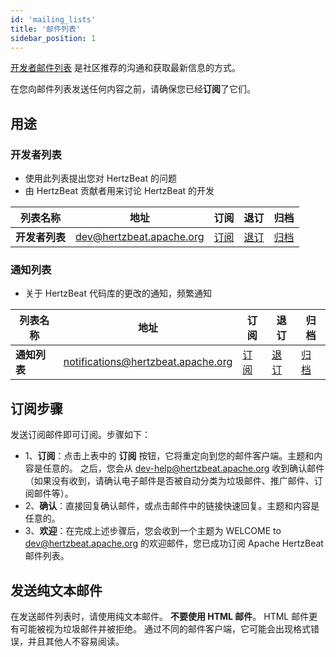 ```yaml
---
id: 'mailing_lists'
title: '邮件列表'
sidebar_position: 1
---
```


<!--
    Licensed to the Apache Software Foundation (ASF) under one or more
    contributor license agreements.  See the NOTICE file distributed with
    this work for additional information regarding copyright ownership.
    The ASF licenses this file to You under the Apache License, Version 2.0
    (the "License"); you may not use this file except in compliance with
    the License.  You may obtain a copy of the License at

       https://www.apache.org/licenses/LICENSE-2.0

    Unless required by applicable law or agreed to in writing, software
    distributed under the License is distributed on an "AS IS" BASIS,
    WITHOUT WARRANTIES OR CONDITIONS OF ANY KIND, either express or implied.
    See the License for the specific language governing permissions and
    limitations under the License.
-->

[开发者邮件列表](https://lists.apache.org/list.html?dev@hertzbeat.apache.org) 是社区推荐的沟通和获取最新信息的方式。

在您向邮件列表发送任何内容之前，请确保您已经**订阅**了它们。

## 用途

### 开发者列表

- 使用此列表提出您对 HertzBeat 的问题
- 由 HertzBeat 贡献者用来讨论 HertzBeat 的开发


| 列表名称         | 地址                           | 订阅                                                   | 退订                                                      | 归档                                                                     |
|--------------|------------------------------|------------------------------------------------------|---------------------------------------------------------|------------------------------------------------------------------------|
| **开发者列表**    | dev@hertzbeat.apache.org     | [订阅](mailto:dev-subscribe@hertzbeat.apache.org)      | [退订](mailto:dev-unsubscribe@hertzbeat.apache.org)       | [归档](https://lists.apache.org/list.html?dev@hertzbeat.apache.org)      |


### 通知列表

- 关于 HertzBeat 代码库的更改的通知，频繁通知

| 列表名称      | 地址                      | 订阅                                                          | 退订                                                           | 归档                                                                          |
|-----------|------------------------------|-------------------------------------------------------------|--------------------------------------------------------------|-----------------------------------------------------------------------------|
| **通知列表**  | notifications@hertzbeat.apache.org | [订阅](mailto:notifications-subscribe@hertzbeat.apache.org)   | [退订](mailto:notifications-unsubscribe@hertzbeat.apache.org)  | [归档](https://lists.apache.org/list.html?notifications@hertzbeat.apache.org) |

## 订阅步骤

发送订阅邮件即可订阅。步骤如下：

- 1、**订阅**：点击上表中的 **订阅** 按钮，它将重定向到您的邮件客户端。主题和内容是任意的。
  之后，您会从 dev-help@hertzbeat.apache.org 收到确认邮件（如果没有收到，请确认电子邮件是否被自动分类为垃圾邮件、推广邮件、订阅邮件等）。
- 2、**确认**：直接回复确认邮件，或点击邮件中的链接快速回复。主题和内容是任意的。
- 3、**欢迎**：在完成上述步骤后，您会收到一个主题为 WELCOME to dev@hertzbeat.apache.org 的欢迎邮件，您已成功订阅 Apache HertzBeat 邮件列表。

## 发送纯文本邮件

在发送邮件列表时，请使用纯文本邮件。
**不要使用 HTML 邮件**。
HTML 邮件更有可能被视为垃圾邮件并被拒绝。
通过不同的邮件客户端，它可能会出现格式错误，并且其他人不容易阅读。
